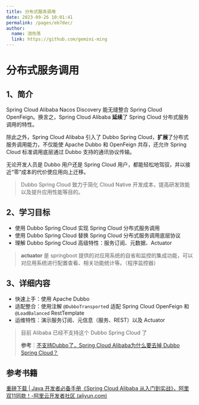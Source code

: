 ```yaml
---
title: 分布式服务调用
date: 2023-09-26 10:01:41
permalink: /pages/eb7dec/
author: 
  name: 泪伤荡
  link: https://github.com/gemini-ming
---
```

# 分布式服务调用

## 1、简介

Spring Cloud Alibaba Nacos Discovery 能无缝整合 Spring Cloud OpenFeign。换言之，Spring Cloud Alibaba **延续**了 Spring Cloud 分布式服务调用的特性。

除此之外，Spring Cloud Alibaba 引入了 Dubbo Spring Cloud，**扩展**了分布式服务调用能力，不仅能使 Apache Dubbo 和 OpenFeign 共存，还允许 Spring Cloud 标准调用底层通过 Dubbo 支持的通讯协议传输。

无论开发人员是 Dubbo 用户还是 Spring Cloud 用户，都能轻松地驾驭，并以接近“零”成本的代价使应用向上迁移。

> Dubbo Spring Cloud 致力于简化 Cloud Native 开发成本，提高研发效能以及提升应用性能等目的。

## 2、学习目标

- 使用 Dubbo Spring Cloud 实现 Spring Cloud 分布式服务调用
- 使用 Dubbo Spring Cloud 替换 Spring Cloud 分布式服务调用底层协议
- 理解 Dubbo Spring Cloud 高级特性：服务订阅、元数据、Actuator

> **actuator** 是 springboot 提供的对应用系统的自省和监控的集成功能，可以对应用系统进行配置查看、相关功能统计等。（程序监控器）

## 3、详细内容

- 快速上手：使用 Apache Dubbo
- 适配整合：使用注解 `@DubboTransporte`d 适配 Spring Cloud OpenFeign 和 `@LoadBalanced` RestTemplate
- 运维特性：演示服务订阅、元信息（服务、REST）以及 Actuator



> 目前 Alibaba 已经不支持这个 Dubbo Spring Cloud 了
>
> **参考**：[不支持Dubbo了，Spring Cloud Alibaba为什么要去掉 Dubbo Spring Cloud？](https://cloud.tencent.com/developer/article/2120216)

## 参考书籍

[重磅下载 | Java 开发者必备手册《Spring Cloud Alibaba 从入门到实战》，阿里双11同款！-阿里云开发者社区 (aliyun.com)](https://developer.aliyun.com/article/778252)

